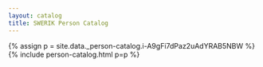 ```yaml
---
layout: catalog
title: SWERIK Person Catalog
---
```

{% assign p = site.data._person-catalog.i-A9gFi7dPaz2uAdYRAB5NBW %}
{% include person-catalog.html p=p %}


